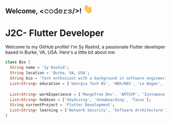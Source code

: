 ## Welcome, <𝚌𝚘𝚍𝚎𝚛𝚜/>! <img src="https://raw.githubusercontent.com/ABSphreak/ABSphreak/master/gifs/Hi.gif" width="30px"></h2>
# J2C- Flutter Developer

Welcome to my GitHub profile! I'm Sy Rashid, a passionate Flutter developer based in Burke, VA, USA. Here's a little bit about me:

```dart
class Bio {
  String name = 'Sy Rashid';
  String location = 'Burke, VA, USA';
  String bio = 'Tech enthusiast with a background in software engineering and business.';
  List<String> education = ['Georgia Tech BS', 'HBX/HBS', 'Le Wagon', 'Georgia Tech MS'];
  
  List<String> workExperience = ['MangoTree Dev', 'ARTSVP', 'Instamove', 'Le Wagon'];
  List<String> hobbies = ['Skydiving', 'Snowboarding', 'Tacos'];
  String currentProject = 'Flutter Development';
  List<String> learning = ['Network Security', 'Software Architecture'];
}

